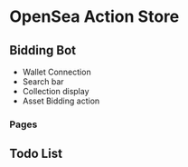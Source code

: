 # OpenSea Action Store

## **Bidding Bot**

- Wallet Connection
- Search bar
- Collection display
- Asset Bidding action

### Pages

## Todo List

